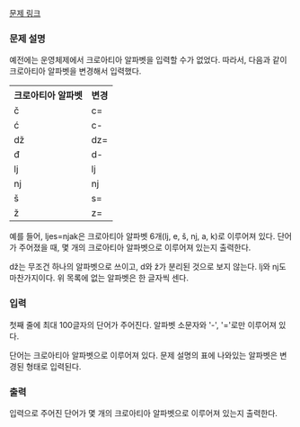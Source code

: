 [문제 링크](https://www.acmicpc.net/problem/2941)

### 문제 설명

<p>예전에는 운영체제에서 크로아티아 알파벳을 입력할 수가 없었다. 따라서, 다음과 같이 크로아티아 알파벳을 변경해서 입력했다.</p>

<table>
  <tr>
    <th>크로아티아 알파벳</th>
    <th>변경</th>
  </tr>
  <tr>
    <td>č</td>
    <td>c=</td>
  </tr>
  <tr>
    <td>ć</td>
    <td>c-</td>
  </tr>
  <tr>
    <td>dž</td>
    <td>dz=</td>
  </tr>
  <tr>
    <td>đ</td>
    <td>d-</td>
  </tr>
  <tr>
    <td>lj</td>
    <td>lj</td>
  </tr>
  <tr>
    <td>nj</td>
    <td>nj</td>
  </tr>
  <tr>
    <td>š</td>
    <td>s=</td>
  </tr>
  <tr>
    <td>ž</td>
    <td>z=</td>
  </tr>
</table>

<p>예를 들어, ljes=njak은 크로아티아 알파벳 6개(lj, e, š, nj, a, k)로 이루어져 있다. 단어가 주어졌을 때, 몇 개의 크로아티아 알파벳으로 이루어져 있는지 출력한다.</p>

<p>dž는 무조건 하나의 알파벳으로 쓰이고, d와 ž가 분리된 것으로 보지 않는다. lj와 nj도 마찬가지이다. 위 목록에 없는 알파벳은 한 글자씩 센다.</p>

### 입력

<p>첫째 줄에 최대 100글자의 단어가 주어진다. 알파벳 소문자와 '-', '='로만 이루어져 있다.</p>

<p>단어는 크로아티아 알파벳으로 이루어져 있다. 문제 설명의 표에 나와있는 알파벳은 변경된 형태로 입력된다.</p>

### 출력

<p>입력으로 주어진 단어가 몇 개의 크로아티아 알파벳으로 이루어져 있는지 출력한다.</p>
